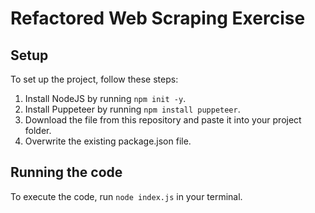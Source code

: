 # Refactored Web Scraping Exercise

## Setup
To set up the project, follow these steps:
1. Install NodeJS by running `npm init -y`.
2. Install Puppeteer by running `npm install puppeteer`.
3. Download the file from this repository and paste it into your project folder.
4. Overwrite the existing package.json file.

## Running the code
To execute the code, run `node index.js` in your terminal.